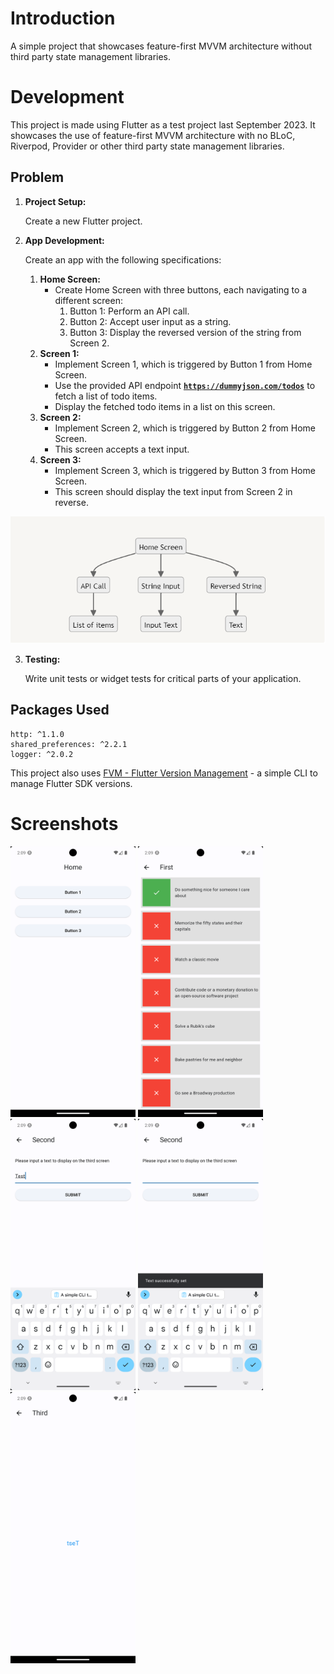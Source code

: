 # Introduction

A simple project that showcases feature-first MVVM architecture without third party state management libraries.

# Development

This project is made using Flutter as a test project last September 2023. It showcases the use of feature-first MVVM architecture with no BLoC, Riverpod, Provider or other third party state management libraries.

## Problem
1. **Project Setup:**

    Create a new Flutter project.

2. **App Development:**
    
    Create an app with the following specifications:
    
    1. **Home Screen:**
        - Create Home Screen with three buttons, each navigating to a different screen:
            1. Button 1: Perform an API call.
            2. Button 2: Accept user input as a string.
            3. Button 3: Display the reversed version of the string from Screen 2.
    2. **Screen 1:**
        - Implement Screen 1, which is triggered by Button 1 from Home Screen.
        - Use the provided API endpoint [**`https://dummyjson.com/todos`**](https://dummyjson.com/todos) to fetch a list of todo items.
        - Display the fetched todo items in a list on this screen.
    3. **Screen 2:**
        - Implement Screen 2, which is triggered by Button 2 from Home Screen.
        - This screen accepts a text input.
    4. **Screen 3:**
        - Implement Screen 3, which is triggered by Button 3 from Home Screen.
        - This screen should display the text input from Screen 2 in reverse.

<img src="./screenshots/structure.png" alt="Structure" />

3. **Testing:**

    Write unit tests or widget tests for critical parts of your application.

## Packages Used
```
http: ^1.1.0
shared_preferences: ^2.2.1
logger: ^2.0.2
```

This project also uses [FVM - Flutter Version Management](https://fvm.app/) - a simple CLI to manage Flutter SDK versions.

# Screenshots

<img src="./screenshots/1.png" alt="Screenshot1" width="200"/> <img src="./screenshots/2.png" alt="Screenshot2" width="200"/> <img src="./screenshots/3.png" alt="Screenshot3" width="200"/> <img src="./screenshots/4.png" alt="Screenshot4" width="200"/> <img src="./screenshots/5.png" alt="Screenshot5" width="200"/>
